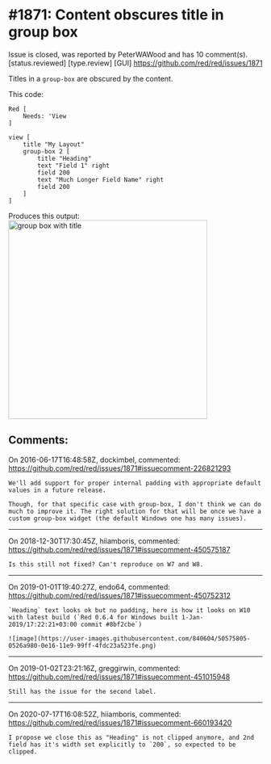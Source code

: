 
#1871: Content obscures title in group box
================================================================================
Issue is closed, was reported by PeterWAWood and has 10 comment(s).
[status.reviewed] [type.review] [GUI]
<https://github.com/red/red/issues/1871>

Titles in a `group-box` are obscured by the content.

This code:

``` Red
Red [
    Needs: 'View
]

view [
    title "My Layout"
    group-box 2 [
        title "Heading" 
        text "Field 1" right
        field 200 
        text "Much Longer Field Name" right
        field 200
    ]
]
```

Produces this output:
<img width="394" alt="group box with title" src="https://cloud.githubusercontent.com/assets/697434/14945226/19ea50a6-103f-11e6-821b-0d2e2cb69b2f.png">



Comments:
--------------------------------------------------------------------------------

On 2016-06-17T16:48:58Z, dockimbel, commented:
<https://github.com/red/red/issues/1871#issuecomment-226821293>

    We'll add support for proper internal padding with appropriate default values in a future release.
    
    Though, for that specific case with group-box, I don't think we can do much to improve it. The right solution for that will be once we have a custom group-box widget (the default Windows one has many issues).

--------------------------------------------------------------------------------

On 2018-12-30T17:30:45Z, hiiamboris, commented:
<https://github.com/red/red/issues/1871#issuecomment-450575187>

    Is this still not fixed? Can't reproduce on W7 and W8.

--------------------------------------------------------------------------------

On 2019-01-01T19:40:27Z, endo64, commented:
<https://github.com/red/red/issues/1871#issuecomment-450752312>

    `Heading` text looks ok but no padding, here is how it looks on W10 with latest build (`Red 0.6.4 for Windows built 1-Jan-2019/17:22:21+03:00 commit #8bf2cbe`)
    
    ![image](https://user-images.githubusercontent.com/840604/50575805-0526a980-0e16-11e9-99ff-4fdc23a523fe.png)

--------------------------------------------------------------------------------

On 2019-01-02T23:21:16Z, greggirwin, commented:
<https://github.com/red/red/issues/1871#issuecomment-451015948>

    Still has the issue for the second label.

--------------------------------------------------------------------------------

On 2020-07-17T16:08:52Z, hiiamboris, commented:
<https://github.com/red/red/issues/1871#issuecomment-660193420>

    I propose we close this as "Heading" is not clipped anymore, and 2nd field has it's width set explicitly to `200`, so expected to be clipped.

